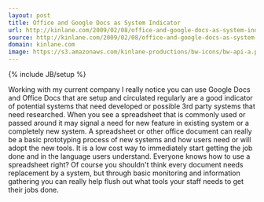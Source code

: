 ```yaml
---
layout: post
title: Office and Google Docs as System Indicator
url: http://kinlane.com/2009/02/08/office-and-google-docs-as-system-indicator/
source: http://kinlane.com/2009/02/08/office-and-google-docs-as-system-indicator/
domain: kinlane.com
image: https://s3.amazonaws.com/kinlane-productions/bw-icons/bw-api-a.png
---
```

{% include JB/setup %}

<p>
     Working with my current company I really notice you can use Google Docs and Office Docs that are setup and circulated regularly are a good indicator of potential systems that need developed or possible 3rd party systems that need researched. When you see a spreadsheet that is commonly used or passed around it may signal a need for new feature in existing system or a completely new system. A spreadsheet or other office document can really be a basic prototyping process of new systems and how users need or will adopt the new tools. It is a low cost way to immediately start getting the job done and in the language users understand. Everyone knows how to use a spreadsheet right? Of course you shouldn't think every document needs replacement by a system, but through basic monitoring and information gathering you can really help flush out what tools your staff needs to get their jobs done.
</p>